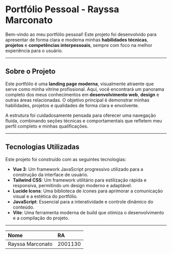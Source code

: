 # Portfólio Pessoal - Rayssa Marconato

Bem-vindo ao meu portfólio pessoal! Este projeto foi desenvolvido para apresentar de forma clara e moderna minhas **habilidades técnicas**, **projetos** e **competências interpessoais**, sempre com foco na melhor experiência para o usuário.

---

## Sobre o Projeto

Este portfólio é uma **landing page moderna**, visualmente atraente que serve como minha vitrine profissional. Aqui, você encontrará um panorama completo dos meus conhecimentos em **desenvolvimento web**, **design** e outras áreas relacionadas. O objetivo principal é demonstrar minhas habilidades, projetos e qualidades de forma clara e envolvente.

A estrutura foi cuidadosamente pensada para oferecer uma navegação fluida, combinando seções técnicas e comportamentais que refletem meu perfil completo e minhas qualificações.

---

## Tecnologias Utilizadas

Este projeto foi construído com as seguintes tecnologias:

* **Vue 3**: Um framework JavaScript progressivo utilizado para a construção da interface de usuário.
* **Tailwind CSS**: Um framework utilitário para estilização rápida e responsiva, permitindo um design moderno e adaptável.
* **Lucide Icons**: Uma biblioteca de ícones para aprimorar a comunicação visual e a estética do portfólio.
* **JavaScript**: Essencial para a interatividade e controle dinâmico do conteúdo.
* **Vite**: Uma ferramenta moderna de build que otimiza o desenvolvimento e a compilação do projeto.

---

| Nome             | RA      |
| :--------------- | :------ |
| Rayssa Marconato | 2001130 |
